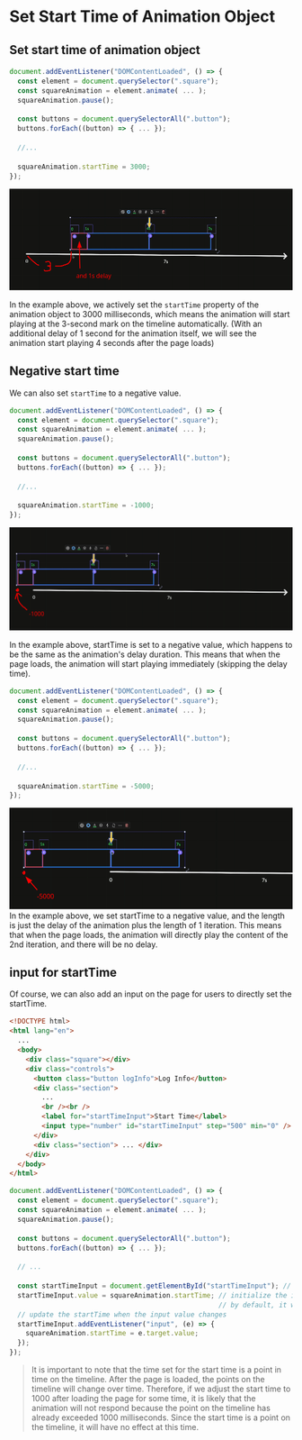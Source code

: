 # Set Start Time of Animation Object

## Set start time of animation object

```js
document.addEventListener("DOMContentLoaded", () => {
  const element = document.querySelector(".square");
  const squareAnimation = element.animate( ... );
  squareAnimation.pause();

  const buttons = document.querySelectorAll(".button");
  buttons.forEach((button) => { ... });

  //...

  squareAnimation.startTime = 3000;
});
```

![3s-start-time.png](./3s-start-time.png)

In the example above, we actively set the `startTime` property of the animation object to 3000 milliseconds, which means the animation will start playing at the 3-second mark on the timeline automatically. (With an additional delay of 1 second for the animation itself, we will see the animation start playing 4 seconds after the page loads)

## Negative start time

We can also set `startTime` to a negative value.

```js
document.addEventListener("DOMContentLoaded", () => {
  const element = document.querySelector(".square");
  const squareAnimation = element.animate( ... );
  squareAnimation.pause();

  const buttons = document.querySelectorAll(".button");
  buttons.forEach((button) => { ... });

  //...

  squareAnimation.startTime = -1000;
});
```

![neg-1s-start-time.png](./neg-1s-start-time.png)

In the example above, startTime is set to a negative value, which happens to be the same as the animation's delay duration. This means that when the page loads, the animation will start playing immediately (skipping the delay time).

```js
document.addEventListener("DOMContentLoaded", () => {
  const element = document.querySelector(".square");
  const squareAnimation = element.animate( ... );
  squareAnimation.pause();

  const buttons = document.querySelectorAll(".button");
  buttons.forEach((button) => { ... });

  //...

  squareAnimation.startTime = -5000;
});
```

![neg-5s-start-time.png](./neg-5s-start-time.png)
In the example above, we set startTime to a negative value, and the length is just the delay of the animation plus the length of 1 iteration. This means that when the page loads, the animation will directly play the content of the 2nd iteration, and there will be no delay.

## input for startTime

Of course, we can also add an input on the page for users to directly set the startTime.

```html
<!DOCTYPE html>
<html lang="en">
  ...
  <body>
    <div class="square"></div>
    <div class="controls">
      <button class="button logInfo">Log Info</button>
      <div class="section">
        ...
        <br /><br />
        <label for="startTimeInput">Start Time</label>
        <input type="number" id="startTimeInput" step="500" min="0" />
      </div>
      <div class="section"> ... </div>
    </div>
  </body>
</html>
```

```js
document.addEventListener("DOMContentLoaded", () => {
  const element = document.querySelector(".square");
  const squareAnimation = element.animate( ... );
  squareAnimation.pause();

  const buttons = document.querySelectorAll(".button");
  buttons.forEach((button) => { ... });

  // ...

  const startTimeInput = document.getElementById("startTimeInput"); // get the input element
  startTimeInput.value = squareAnimation.startTime; // initialize the input value with the current startTime
                                                    // by default, it will be null, which means the animation will not start automatically
  // update the startTime when the input value changes
  startTimeInput.addEventListener("input", (e) => {
    squareAnimation.startTime = e.target.value;
  });
});
```

> It is important to note that the time set for the start time is a point in time on the timeline. After the page is loaded, the points on the timeline will change over time. Therefore, if we adjust the start time to 1000 after loading the page for some time, it is likely that the animation will not respond because the point on the timeline has already exceeded 1000 milliseconds. Since the start time is a point on the timeline, it will have no effect at this time.
